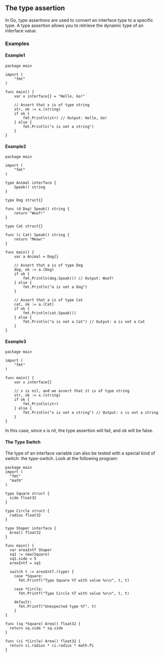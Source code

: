 ## The type assertion 
In Go, type assertions are used to convert an interface type to a specific type.
A type assertion allows you to retrieve the dynamic type of an interface value.

### Examples 
#### Example1

```golang
package main

import (
    "fmt"
)

func main() {
    var x interface{} = "Hello, Go!"

    // Assert that x is of type string
    str, ok := x.(string)
    if ok {
        fmt.Println(str) // Output: Hello, Go!
    } else {
        fmt.Println("x is not a string")
    }
}
```

#### Example2

```golang
package main

import (
    "fmt"
)

type Animal interface {
    Speak() string
}

type Dog struct{}

func (d Dog) Speak() string {
    return "Woof!"
}

type Cat struct{}

func (c Cat) Speak() string {
    return "Meow!"
}

func main() {
    var a Animal = Dog{}

    // Assert that a is of type Dog
    dog, ok := a.(Dog)
    if ok {
        fmt.Println(dog.Speak()) // Output: Woof!
    } else {
        fmt.Println("a is not a Dog")
    }

    // Assert that a is of type Cat
    cat, ok := a.(Cat)
    if ok {
        fmt.Println(cat.Speak())
    } else {
        fmt.Println("a is not a Cat") // Output: a is not a Cat
    }
}
```
#### Example3 

```golang
package main

import (
    "fmt"
)

func main() {
    var x interface{}

    // x is nil, and we assert that it is of type string
    str, ok := x.(string)
    if ok {
        fmt.Println(str)
    } else {
        fmt.Println("x is not a string") // Output: x is not a string
    }
}
```
In this case, since x is nil, the type assertion will fail, and ok will be false.



#### The Type Switch
The type of an interface variable can also be tested with a special kind of switch: the type-switch. Look at the following program:

```golang
package main
import (
  "fmt"
  "math"
)

type Square struct {
  side float32
}

type Circle struct {
  radius float32
}

type Shaper interface {
  Area() float32
}

func main() {
  var areaIntf Shaper
  sq1 := new(Square)
  sq1.side = 5
  areaIntf = sq1

  switch t := areaIntf.(type) {
    case *Square:
      fmt.Printf("Type Square %T with value %v\n", t, t)

    case *Circle:
      fmt.Printf("Type Circle %T with value %v\n", t, t)

    default:
      fmt.Printf("Unexpected type %T", t)
    }
}

func (sq *Square) Area() float32 {
  return sq.side * sq.side
}

func (ci *Circle) Area() float32 {
  return ci.radius * ci.radius * math.Pi
}
```

